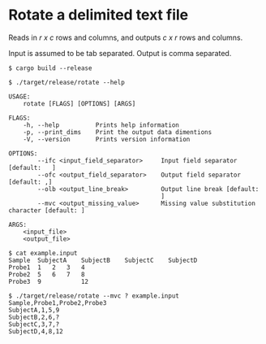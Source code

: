 # Rotate a delimited text file

Reads in _r x c_ rows and columns,
and outputs _c x r_ rows and columns.

Input is assumed to be tab separated.
Output is comma separated.

```
$ cargo build --release

$ ./target/release/rotate --help

USAGE:
    rotate [FLAGS] [OPTIONS] [ARGS]

FLAGS:
    -h, --help          Prints help information
    -p, --print_dims    Print the output data dimentions
    -V, --version       Prints version information

OPTIONS:
        --ifc <input_field_separator>     Input field separator [default: 	]
        --ofc <output_field_separator>    Output field separator [default: ,]
        --olb <output_line_break>         Output line break [default:
                                          ]
        --mvc <output_missing_value>      Missing value substitution character [default: ]

ARGS:
    <input_file>
    <output_file>

$ cat example.input
Sample	SubjectA	SubjectB	SubjectC	SubjectD
Probe1	1	2	3	4
Probe2	5	6	7	8
Probe3	9			12

$ ./target/release/rotate --mvc ? example.input
Sample,Probe1,Probe2,Probe3
SubjectA,1,5,9
SubjectB,2,6,?
SubjectC,3,7,?
SubjectD,4,8,12
```
